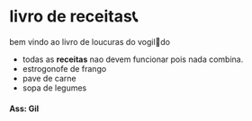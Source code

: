 # livro de receitas:telephone_receiver:



bem vindo ao livro de loucuras do vogil:game_die:do

- todas as **receitas** nao devem funcionar pois nada combina.
- estrogonofe de frango
- pave de carne
- sopa de legumes





#### Ass:  Gil





